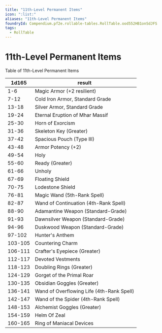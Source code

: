 ```yaml
---
title: "11th-Level Permanent Items"
icon: ":list:"
aliases: "11th-Level Permanent Items"
foundryId: Compendium.pf2e.rollable-tables.RollTable.ood552HB1onSdJFS
tags:
  - RollTable
---
```


# 11th-Level Permanent Items
<p>Table of 11th-Level Permanent Items</p>

| 1d165 | result |
|------|--------|
| 1-6 | Magic Armor (+2 resilient) |
| 7-12 | Cold Iron Armor, Standard Grade |
| 13-18 | Silver Armor, Standard Grade |
| 19-24 | Eternal Eruption of Mhar Massif |
| 25-30 | Horn of Exorcism |
| 31-36 | Skeleton Key (Greater) |
| 37-42 | Spacious Pouch (Type III) |
| 43-48 | Armor Potency (+2) |
| 49-54 | Holy |
| 55-60 | Ready (Greater) |
| 61-66 | Unholy |
| 67-69 | Floating Shield |
| 70-75 | Lodestone Shield |
| 76-81 | Magic Wand (5th-Rank Spell) |
| 82-87 | Wand of Continuation (4th-Rank Spell) |
| 88-90 | Adamantine Weapon (Standard-Grade) |
| 91-93 | Dawnsilver Weapon (Standard-Grade) |
| 94-96 | Duskwood Weapon (Standard-Grade) |
| 97-102 | Hunter's Anthem |
| 103-105 | Countering Charm |
| 106-111 | Crafter's Eyepiece (Greater) |
| 112-117 | Devoted Vestments |
| 118-123 | Doubling Rings (Greater) |
| 124-129 | Gorget of the Primal Roar |
| 130-135 | Obsidian Goggles (Greater) |
| 136-141 | Wand of Overflowing Life (4th-Rank Spell) |
| 142-147 | Wand of the Spider (4th-Rank Spell) |
| 148-153 | Alchemist Goggles (Greater) |
| 154-159 | Helm Of Zeal |
| 160-165 | Ring of Maniacal Devices |
